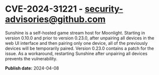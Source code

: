 # CVE-2024-31221 - security-advisories@github.com

Sunshine is a self-hosted game stream host for Moonlight. Starting in version 0.10.0 and prior to version 0.23.0, after unpairing all devices in the web UI interface and then pairing only one device, all of the previously devices will be temporarily paired. Version 0.23.0 contains a patch for the issue. As a workaround, restarting Sunshine after unpairing all devices prevents the vulnerability.

**Publish date:** 2024-04-08
